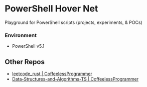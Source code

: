 # PowerShell Hover Net

Playground for PowerShell scripts (projects, experiments, & POCs)

### Environment
- PowerShell v5.1

## Other Repos
- [leetcode_rust | CoffeelessProgrammer](https://github.com/CoffeelessProgrammer/leetcode_rust)
- [Data-Structures-and-Algorithms-TS | CoffeelessProgrammer](https://github.com/CoffeelessProgrammer/Data-Structures-and-Algorithms-TS)